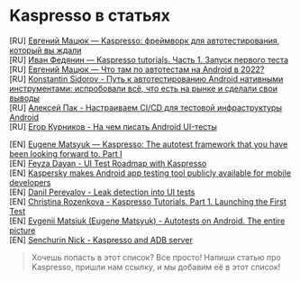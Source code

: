# Kaspresso в статьях

[RU] [Евгений Мацюк — Kaspresso: фреймворк для автотестирования, который вы ждали](https://habr.com/ru/company/kaspersky/blog/467617/) <br>
[RU] [Иван Федянин — Kaspresso tutorials. Часть 1. Запуск первого теста](https://habr.com/ru/company/kaspersky/blog/570658/) <br>
[RU] [Евгений Мацюк — Что там по автотестам на Android в 2022?](https://habr.com/ru/articles/695244/) <br>
[RU] [Konstantin Sidorov - Путь к автотестированию Android нативными инструментами: испробовали всё, что есть на рынке и сделали свои выводы](https://habr.com/ru/companies/bcs_company/articles/661179/) <br>
[RU] [Алексей Пак - Настраиваем CI/CD для тестовой инфраструктуры Android](https://habr.com/ru/companies/gazprommedia/articles/739838/) <br>
[RU] [Егор Курников - На чем писать Android UI-тесты](https://habr.com/ru/companies/avito/articles/516650/) <br>

[EN] [Eugene Matsyuk — Kaspresso: The autotest framework that you have been looking forward to. Part I](https://proandroiddev.com/kaspresso-the-autotest-framework-that-you-have-been-looking-forward-to-part-i-e102ed384d11) <br>
[EN] [Feyza Dayan - UI Test Roadmap with Kaspresso](https://medium.com/trendyol-tech/ui-test-roadmap-with-kaspresso-fa78d4ee7150) <br>
[EN] [Kaspersky makes Android app testing tool publicly available for mobile developers](https://www.digitalstreetsa.com/kaspersky-makes-android-app-testing-tool-publicly-available-for-mobile-developers/) <br>
[EN] [Danil Perevalov - Leak detection into UI tests](https://proandroiddev.com/leak-detection-into-ui-tests-952c598dcfe0) <br>
[EN] [Christina Rozenkova - Kaspresso Tutorials. Part 1. Launching the First Test](https://proandroiddev.com/kaspresso-tutorials-part-1-launching-the-first-test-731d489ea1ae) <br>
[EN] [Evgenii Matsiuk (Eugene Matsyuk) - Autotests on Android. The entire picture](https://proandroiddev.com/where-to-write-android-ui-tests-part-2-cb45033f3ddf) <br>
[EN] [Senchurin Nick - Kaspresso and ADB server](https://proandroiddev.com/kaspresso-and-adb-server-7c35a80d8978) <br>

> Хочешь попасть в этот список? Все просто! Напиши статью про Kaspresso, пришли нам ссылку, и мы добавим её в этот список!
<br/>

